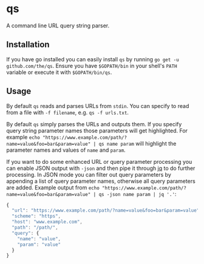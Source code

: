 # qs

A command line URL query string parser.

## Installation

If you have go installed you can easily install `qs` by running `go get -u github.com/the/qs`. Ensure you have `$GOPATH/bin` in your shell's `PATH` variable or execute it with `$GOPATH/bin/qs`.

## Usage

By default `qs` reads and parses URLs from `stdin`. You can specify to read from a file with `-f filename`, e.g. `qs -f urls.txt`.

By default `qs` simply parses the URLs and outputs them. If you specify query string parameter names those parameters will get highlighted. For example `echo "https://www.example.com/path/?name=value&foo=bar&param=value" | qs name param` will highlight the parameter names and values of `name` and `param`.

If you want to do some enhanced URL or query parameter processing you can enable JSON output with `-json` and then pipe it through [jq](https://stedolan.github.io/jq/) to do further processing. In JSON mode you can filter out query parameters by appending a list of query parameter names, otherwise all query parameters are added. Example output from `echo "https://www.example.com/path/?name=value&foo=bar&param=value" | qs -json name param | jq '.'`:

```javascript
{
  "url": "https://www.example.com/path/?name=value&foo=bar&param=value",
  "scheme": "https",
  "host": "www.example.com",
  "path": "/path/",
  "query": {
    "name": "value",
    "param": "value"
  }
}
```
